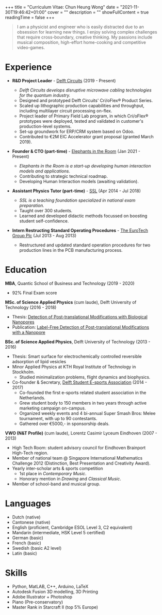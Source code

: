 +++
title = "Curriculum Vitae: Chun Heung Wong" 
date = "2021-11-30T19:46:42+01:00"
cover = ""
description = "" 
showFullContent = true
readingTime = false 
+++

> I am a physicist and engineer who is easily distracted due to an obsession for learning new things. I enjoy solving complex challenges that require cross-boundary, creative thinking. My passions include musical composition, high-effort home-cooking and competitive video-games.

# Experience
- **R&D Project Leader** - [Delft Circuits](https://delft-circuits.com/) (2019 - Present)
    - *Delft Circuits develops disruptive microwave cabling technologies for the quantum industry.*
    - Designed and prototyped Delft Circuits' Cri/oFlex® Product Series.
    - Scaled up lithographic production capabilities and throughput, including multilayer circuit processing on-flex.
    - Project leader of Primary Field Lab program, in which Cri/oFlex® prototypes were deployed, tested and validated in customer's production-level systems.
    - Set-up groundwork for ERP/CRM system based on Odoo.
    - Contributed to €2M EIC Accelerator grant proposal (granted March 2019).

- **Founder & CTO (part-time)** - [Elephants in the Room](https://elephantsintheroom.co/) (Jan 2021 - Present)
    - *Elephants in the Room is a start-up developing human interaction models and applications.*
    - Contributing to strategic technical roadmap.
    - Developing Human Interaction models (awaiting validation).

- **Assistant Physics Tutor (part-time)** - [SSL](https://www.sslleiden.nl/) (Apr 2014 - Jul 2018)
    - *SSL is a teaching foundation specialized in national exam preparation.*
    - Taught over 300 students.
    - Learned and developed didactic methods focussed on boosting student self-confidence.

- **Intern Restructing Standard Operating Procedures** - [The EuroTech Group Plc](https://www.eurotech-group.co.uk/eurotech/) (Jul 2013 - Aug 2013)
    - Restructured and updated standard operation procedures for two production lines in the PCB manufacturing process.

# Education
**MBA**, Quantic School of Business and Technology (2019 - 2020)
- 92% Final Exam score

**MSc. of Science Applied Physics** (cum laude), Delft University of Technology (2016 - 2018)
- Thesis: [Detection of Post-translational Modifications with Biological Nanopores](/projects/post-translational-modifications)
- Publication: [Label-Free Detection of Post-translational Modifications with a Nanopore](https://pubs.acs.org/doi/10.1021/acs.nanolett.9b03134)

**BSc. of Science Applied Physics**, Delft University of Technology (2013 - 2016)
- Thesis: Smart surface for electrochemically controlled reversible adsorption of lipid vesicles
- Minor Applied Physics at KTH Royal Institute of Technology in Stockholm.
    - Studied minimalization problems, flight dynamics and biophysics.
- Co-founder & Secretary, [Delft Student E-sports Association](https://esportsdelft.nl/) (2014 - 2017)
    - Co-founded the first e-sports related student association in the Netherlands.
    - Grew student body to 150 members in two years through active marketing campaign on-campus.
    - Organized weekly events and 4 bi-annual Super Smash Bros: Melee tournament, with up to 90 contestants. 
    - Gathered over €5000,- in sponsorship deals.
    
**VWO (N&T Profile)** (cum laude), Lorentz Casimir Lyceum Eindhoven (2007 - 2013)
- High Tech Room: student advisory council for Eindhoven Brainport High-Tech region. 
- Member of national team @ Singapore International Mathematics Challenge 2012 (Distinction, Best Presentation and Creativity Award).
- Yearly inter-scholar arts & sports competition
    - 1st place in *Contemporary Music*.
    - Honorary mention in *Drawing* and *Classical Music*.
- Member of school-band and musical group.


# Languages
- Dutch (native)
- Cantonese (native)
- English (proficient, Cambridge ESOL Level 3, C2 equivalent)
- Mandarin (intermediate, HSK Level 5 certified)
- German (basic)
- French (basic)
- Swedish (basic A2 level)
- Latin (basic)

# Skills
- Python, MatLAB, C++, Arduino, LaTeX
- Autodesk Fusion 3D modelling, 3D Printing
- Adobe Illustrator + Photoshop
- Piano (Pre-conservatory)
- Master Rank in Starcraft II  (top 5% Europe)
